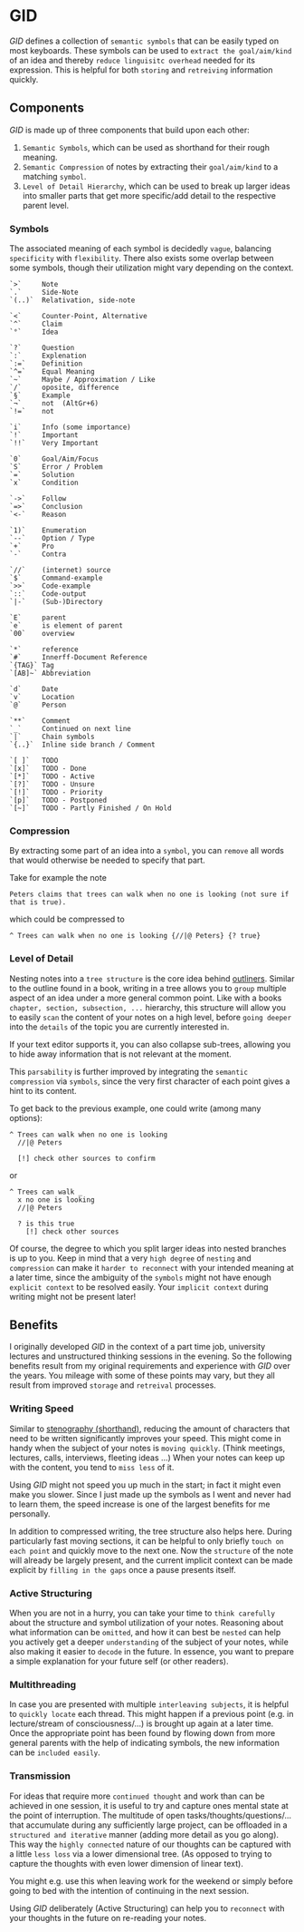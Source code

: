 # GID

*GID* defines a collection of `semantic symbols` that can be easily typed on most keyboards.
These symbols can be used to `extract the goal/aim/kind` of an idea and thereby `reduce linguisitc overhead` needed for its expression.
This is helpful for both `storing` and `retreiving` information quickly.

## Components

*GID* is made up of three components that build upon each other:
1) `Semantic Symbols`, which can be used as shorthand for their rough meaning.
2) `Semantic Compression` of notes by extracting their `goal/aim/kind` to a matching `symbol`.
3) `Level of Detail Hierarchy`, which can be used to break up larger ideas into smaller parts that get more specific/add detail to the respective parent level.

### Symbols

The associated meaning of each symbol is decidedly `vague`, balancing `specificity` with `flexibility`.
There also exists some overlap between some symbols, though their utilization might vary depending on the context.

```
`>`     Note
`.`     Side-Note
`(..)`  Relativation, side-note

`<`     Counter-Point, Alternative
`^`     Claim
`°`     Idea

`?`     Question
`:`     Explenation
`:=`    Definition
`^=`    Equal Meaning
`~`     Maybe / Approximation / Like
`/`     oposite, difference
`§`     Example
`¬`     not  (AltGr+6)
`!=`    not

`i`     Info (some importance)
`!`     Important
`!!`    Very Important

`0`     Goal/Aim/Focus
`S`     Error / Problem
`=`     Solution
`x`     Condition

`->`    Follow
`=>`    Conclusion
`<-`    Reason

`1)`    Enumeration
`--`    Option / Type
`+`     Pro
`-`     Contra

`//`    (internet) source
`$`     Command-example
`>>`    Code-example
`::`    Code-output
`|-`    (Sub-)Directory

`E`     parent
`e`     is element of parent
`00`    overview

`*`     reference
`#`     Innerff-Document Reference
`{TAG}` Tag
`[AB]~` Abbreviation

`d`     Date
`v`     Location
`@`     Person

`**`    Comment
`_`     Continued on next line
`|`     Chain symbols
`{..}`  Inline side branch / Comment

`[ ]`   TODO
`[x]`   TODO - Done
`[*]`   TODO - Active
`[?]`   TODO - Unsure
`[!]`   TODO - Priority
`[p]`   TODO - Postponed
`[~]`   TODO - Partly Finished / On Hold
```


### Compression

By extracting some part of an idea into a `symbol`, you can `remove` all words that would otherwise be needed to specify that part.

Take for example the note
```
Peters claims that trees can walk when no one is looking (not sure if that is true).
```
which could be compressed to
```
^ Trees can walk when no one is looking {//|@ Peters} {? true}
```

### Level of Detail

Nesting notes into a `tree structure` is the core idea behind [outliners](https://en.wikipedia.org/wiki/Outliner).
Similar to the outline found in a book, writing in a tree allows you to `group` multiple aspect of an idea under a more general common point.
Like with a books `chapter, section, subsection, ...` hierarchy, this structure will allow you to easily `scan` the content of your notes on a high level, before `going deeper` into the `details` of the topic you are currently interested in.

If your text editor supports it, you can also collapse sub-trees, allowing you to hide away information that is not relevant at the moment.

This `parsability` is further improved by integrating the `semantic compression` via `symbols`, since the very first character of each point gives a hint to its content.

To get back to the previous example, one could write (among many options):

```
^ Trees can walk when no one is looking
  //|@ Peters

  [!] check other sources to confirm
```

or

```
^ Trees can walk _
  x no one is looking
  //|@ Peters

  ? is this true
    [!] check other sources
```

Of course, the degree to which you split larger ideas into nested branches is up to you.
Keep in mind that a very `high degree` of `nesting` and `compression` can make it `harder to reconnect` with your intended meaning at a later time, since the ambiguity of the `symbols` might not have enough `explicit context` to be resolved easily. 
Your `implicit context` during writing might not be present later!


## Benefits

I originally developed *GID* in the context of a part time job, university lectures and unstructured thinking sessions in the evening. So the following benefits result from my original requirements and experience with *GID* over the years.
You mileage with some of these points may vary, but they all result from improved `storage` and `retreival` processes.

### Writing Speed

Similar to [stenography (shorthand)](https://en.wikipedia.org/wiki/Shorthand), reducing the amount of characters that need to be written significantly improves your speed.
This might come in handy when the subject of your notes is `moving quickly`.
(Think meetings, lectures, calls, interviews, fleeting ideas ...)
When your notes can keep up with the content, you tend to `miss less` of it.

Using *GID* might not speed you up much in the start; in fact it might even make you slower.
Since I just made up the symbols as I went and never had to learn them, the speed increase is one of the largest benefits for me personally.

In addition to compressed writing, the tree structure also helps here.
During particularly fast moving sections, it can be helpful to only briefly `touch on each point` and quickly move to the next one. Now the `structure` of the note will already be largely present, and the current implicit context can be made explicit by `filling in the gaps` once a pause presents itself.

### Active Structuring

When you are not in a hurry, you can take your time to `think carefully` about the structure and symbol utilization of your notes.
Reasoning about what information can be `omitted`, and how it can best be `nested` can help you actively get a deeper `understanding` of the subject of your notes, while also making it easier to `decode` in the future.
In essence, you want to prepare a simple explanation for your future self (or other readers).

### Multithreading

In case you are presented with multiple `interleaving subjects`, it is helpful to `quickly locate` each thread.
This might happen if a previous point (e.g. in lecture/stream of consciousness/...) is brought up again at a later time.
Once the appropriate point has been found by flowing down from more general parents with the help of indicating symbols, the new information can be `included easily`.

### Transmission

For ideas that require more `continued thought` and work than can be achieved in one session, it is useful to try and capture ones mental state at the point of interruption.
The multitude of open tasks/thoughts/questions/... that accumulate during any sufficiently large project, can be offloaded in a `structured and iterative` manner (adding more detail as you go along).
This way the `highly connected` nature of our thoughts can be captured with a little `less loss` via a lower dimensional tree.
(As opposed to trying to capture the thoughts with even lower dimension of linear text).

You might e.g. use this when leaving work for the weekend or simply before going to bed with the intention of continuing in the next session.

Using *GID* deliberately (Active Structuring) can help you to `reconnect` with your thoughts in the future on re-reading your notes.